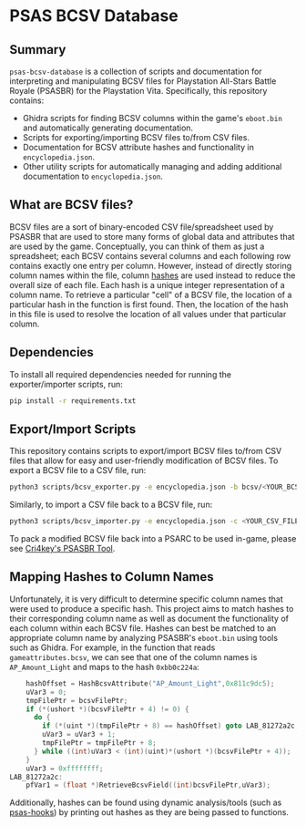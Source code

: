 # PSAS BCSV Database

## Summary
```psas-bcsv-database``` is a collection of scripts and documentation for interpreting and manipulating BCSV files for Playstation All-Stars Battle Royale (PSASBR) for the Playstation Vita.  Specifically, this repository contains:

- Ghidra scripts for finding BCSV columns within the game's ```eboot.bin``` and automatically generating documentation.
- Scripts for exporting/importing BCSV files to/from CSV files.
- Documentation for BCSV attribute hashes and functionality in ```encyclopedia.json```.
- Other utility scripts for automatically managing and adding additional documentation to ```encyclopedia.json```.

## What are BCSV files?
BCSV files are a sort of binary-encoded CSV file/spreadsheet used by PSASBR that are used to store many forms of global data and attributes that are used by the game. Conceptually, you can think of them as just a spreadsheet; each BCSV contains several columns and each following row contains exactly one entry per column. However, instead of directly storing column names within the file, column [hashes](https://en.wikipedia.org/wiki/Hash_function) are used instead to reduce the overall size of each file. Each hash is a unique integer representation of a column name. To retrieve a particular "cell" of a BCSV file, the location of a particular hash in the function is first found. Then, the location of the hash in
this file is used to resolve the location of all values under that particular column.

## Dependencies
To install all required dependencies needed for running the exporter/importer scripts, run:

```bash
pip install -r requirements.txt
```

## Export/Import Scripts
This repository contains scripts to export/import BCSV files to/from CSV files that allow for easy and user-friendly modification of BCSV files. To export a BCSV file to a CSV file, run:

```bash
python3 scripts/bcsv_exporter.py -e encyclopedia.json -b bcsv/<YOUR_BCSV_FILE>
```

Similarly, to import a CSV file back to a BCSV file, run:

```bash
python3 scripts/bcsv_importer.py -e encyclopedia.json -c <YOUR_CSV_FILE>
```

To pack a modified BCSV file back into a PSARC to be used in-game, please see [Cri4key's PSASBR Tool](https://github.com/Cri4Key/PSASBR-Tool).

## Mapping Hashes to Column Names
Unfortunately, it is very difficult to determine specific column names that were used to produce a specific hash. This project aims to match hashes to their corresponding column name as well as document the functionality of each column within each BCSV file. Hashes can best be matched to an appropriate column name by analyzing PSASBR's ```eboot.bin``` using tools such as Ghidra. For example, in the function that reads ```gameattributes.bcsv```, we can see that one of the column names is ```AP_Amount_Light``` and maps to the hash ```0xbb0c224a```:

```C
    hashOffset = HashBcsvAttribute("AP_Amount_Light",0x811c9dc5);
    uVar3 = 0;
    tmpFilePtr = bcsvFilePtr;
    if (*(ushort *)(bcsvFilePtr + 4) != 0) {
      do {
        if (*(uint *)(tmpFilePtr + 8) == hashOffset) goto LAB_81272a2c;
        uVar3 = uVar3 + 1;
        tmpFilePtr = tmpFilePtr + 8;
      } while ((int)uVar3 < (int)(uint)*(ushort *)(bcsvFilePtr + 4));
    }
    uVar3 = 0xffffffff;
LAB_81272a2c:
    pfVar1 = (float *)RetrieveBcsvField((int)bcsvFilePtr,uVar3);
```

Additionally, hashes can be found using dynamic analysis/tools (such as [psas-hooks](https://github.com/pschap/psas-hooks/tree/master)) by printing out hashes as they are being passed to functions.

